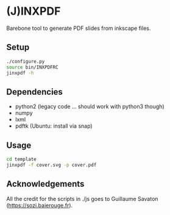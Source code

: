 # (J)INXPDF
Barebone tool to generate PDF slides from inkscape files.

## Setup
```bash
./configure.py
source bin/INXPDFRC
jinxpdf -h
```

## Dependencies
- python2 (legacy code ... should work with python3 though)
- numpy
- lxml
- pdftk (Ubuntu: install via snap)

## Usage
```bash
cd template
jinxpdf -f cover.svg -p cover.pdf
```

## Acknowledgements
All the credit for the scripts in ./js goes to Guillaume Savaton (https://sozi.baierouge.fr).
